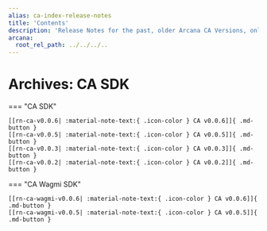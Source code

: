 ```yaml
---
alias: ca-index-release-notes
title: 'Contents'
description: 'Release Notes for the past, older Arcana CA Versions, only for reference. Note these are not supported anymore.'
arcana:
  root_rel_path: ../../../..
---
```


# Archives: CA SDK

=== "CA SDK"

    [[rn-ca-v0.0.6| :material-note-text:{ .icon-color } CA v0.0.6]]{ .md-button }
    [[rn-ca-v0.0.5| :material-note-text:{ .icon-color } CA v0.0.5]]{ .md-button }
    [[rn-ca-v0.0.3| :material-note-text:{ .icon-color } CA v0.0.3]]{ .md-button }
    [[rn-ca-v0.0.2| :material-note-text:{ .icon-color } CA v0.0.2]]{ .md-button }

=== "CA Wagmi SDK"

    [[rn-ca-wagmi-v0.0.6| :material-note-text:{ .icon-color } CA v0.0.6]]{ .md-button }
    [[rn-ca-wagmi-v0.0.5| :material-note-text:{ .icon-color } CA v0.0.5]]{ .md-button }
